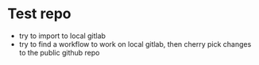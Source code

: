# Test repo
- try to import to local gitlab
- try to find a workflow to work on local gitlab, then cherry pick changes to the public github repo
